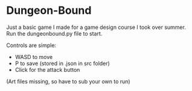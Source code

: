 # Dungeon-Bound

Just a basic game I made for a game design course I took over summer.
Run the dungeonbound.py file to start.

Controls are simple:
- WASD to move
- P to save (stored in .json in src folder)
- Click for the attack button

(Art files missing, so have to sub your own to run)
